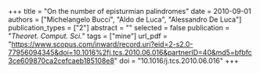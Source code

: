 +++
title = "On the number of episturmian palindromes"
date = 2010-09-01
authors = ["Michelangelo Bucci", "Aldo de Luca", "Alessandro De Luca"]
publication_types = ["2"]
abstract = ""
selected = false
publication = "*Theoret. Comput. Sci.*"
tags = ["mine"]
url_pdf = "https://www.scopus.com/inward/record.uri?eid=2-s2.0-77956094345&doi=10.1016%2fj.tcs.2010.06.016&partnerID=40&md5=bfbfc3ce609870ca2cefcaeb185108e8"
doi = "10.1016/j.tcs.2010.06.016"
+++

